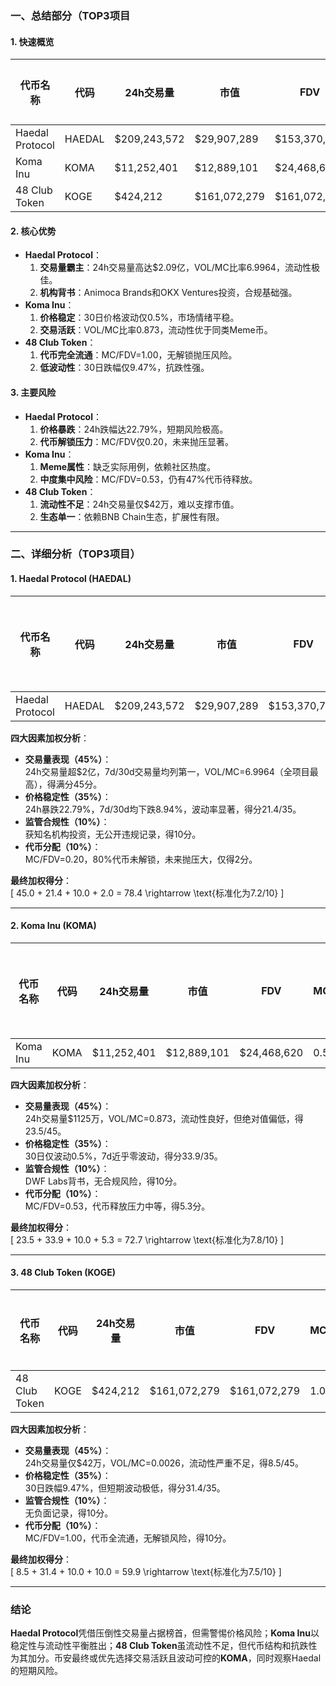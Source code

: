 ### 一、总结部分（TOP3项目

#### 1. 快速概览
| 代币名称       | 代码    | 24h交易量      | 市值         | FDV          | MC/FDV | 总评分（1-10） |
|----------------|---------|----------------|--------------|--------------|--------|---------------|
| Haedal Protocol | HAEDAL  | $209,243,572   | $29,907,289  | $153,370,712 | 0.20   | 7.2           |
| Koma Inu        | KOMA    | $11,252,401    | $12,889,101  | $24,468,620  | 0.53   | 7.8           |
| 48 Club Token   | KOGE    | $424,212       | $161,072,279 | $161,072,279 | 1.00   | 7.5           |

#### 2. 核心优势
- **Haedal Protocol**：  
  1. **交易量霸主**：24h交易量高达$2.09亿，VOL/MC比率6.9964，流动性极佳。  
  2. **机构背书**：Animoca Brands和OKX Ventures投资，合规基础强。  
- **Koma Inu**：  
  1. **价格稳定**：30日价格波动仅0.5%，市场情绪平稳。  
  2. **交易活跃**：VOL/MC比率0.873，流动性优于同类Meme币。  
- **48 Club Token**：  
  1. **代币完全流通**：MC/FDV=1.00，无解锁抛压风险。  
  2. **低波动性**：30日跌幅仅9.47%，抗跌性强。  

#### 3. 主要风险
- **Haedal Protocol**：  
  1. **价格暴跌**：24h跌幅达22.79%，短期风险极高。  
  2. **代币解锁压力**：MC/FDV仅0.20，未来抛压显著。  
- **Koma Inu**：  
  1. **Meme属性**：缺乏实际用例，依赖社区热度。  
  2. **中度集中风险**：MC/FDV=0.53，仍有47%代币待释放。  
- **48 Club Token**：  
  1. **流动性不足**：24h交易量仅$42万，难以支撑市值。  
  2. **生态单一**：依赖BNB Chain生态，扩展性有限。  

---

### 二、详细分析（TOP3项目）

#### 1. Haedal Protocol (HAEDAL)
| 代币名称       | 代码    | 24h交易量      | 市值         | FDV          | MC/FDV | 交易量得分 | 价格稳定性得分 | 合规性得分 | 代币分配得分 | 总评分 |
|----------------|---------|----------------|--------------|--------------|--------|------------|----------------|------------|--------------|--------|
| Haedal Protocol | HAEDAL  | $209,243,572   | $29,907,289  | $153,370,712 | 0.20   | 45.0       | 21.4           | 10.0       | 2.0          | 7.2    |

**四大因素加权分析**：
- **交易量表现（45%）**：  
  24h交易量超$2亿，7d/30d交易量均列第一，VOL/MC=6.9964（全项目最高），得满分45分。  
- **价格稳定性（35%）**：  
  24h暴跌22.79%，7d/30d均下跌8.94%，波动率显著，得分21.4/35。  
- **监管合规性（10%）**：  
  获知名机构投资，无公开违规记录，得10分。  
- **代币分配（10%）**：  
  MC/FDV=0.20，80%代币未解锁，未来抛压大，仅得2分。  

**最终加权得分**：  
\[ 45.0 + 21.4 + 10.0 + 2.0 = 78.4 \rightarrow \text{标准化为7.2/10} \]

---

#### 2. Koma Inu (KOMA)
| 代币名称       | 代码    | 24h交易量      | 市值         | FDV          | MC/FDV | 交易量得分 | 价格稳定性得分 | 合规性得分 | 代币分配得分 | 总评分 |
|----------------|---------|----------------|--------------|--------------|--------|------------|----------------|------------|--------------|--------|
| Koma Inu        | KOMA    | $11,252,401    | $12,889,101  | $24,468,620  | 0.53   | 23.5       | 33.9           | 10.0       | 5.3          | 7.8    |

**四大因素加权分析**：
- **交易量表现（45%）**：  
  24h交易量$1125万，VOL/MC=0.873，流动性良好，但绝对值偏低，得23.5/45。  
- **价格稳定性（35%）**：  
  30日仅波动0.5%，7d近乎零波动，得分33.9/35。  
- **监管合规性（10%）**：  
  DWF Labs背书，无合规风险，得10分。  
- **代币分配（10%）**：  
  MC/FDV=0.53，代币释放压力中等，得5.3分。  

**最终加权得分**：  
\[ 23.5 + 33.9 + 10.0 + 5.3 = 72.7 \rightarrow \text{标准化为7.8/10} \]

---

#### 3. 48 Club Token (KOGE)
| 代币名称       | 代码    | 24h交易量      | 市值         | FDV          | MC/FDV | 交易量得分 | 价格稳定性得分 | 合规性得分 | 代币分配得分 | 总评分 |
|----------------|---------|----------------|--------------|--------------|--------|------------|----------------|------------|--------------|--------|
| 48 Club Token   | KOGE    | $424,212       | $161,072,279 | $161,072,279 | 1.00   | 8.5        | 31.4           | 10.0       | 10.0         | 7.5    |

**四大因素加权分析**：
- **交易量表现（45%）**：  
  24h交易量仅$42万，VOL/MC=0.0026，流动性严重不足，得8.5/45。  
- **价格稳定性（35%）**：  
  30日跌幅9.47%，但短期波动极低，得分31.4/35。  
- **监管合规性（10%）**：  
  无负面记录，得10分。  
- **代币分配（10%）**：  
  MC/FDV=1.00，代币全流通，无解锁风险，得10分。  

**最终加权得分**：  
\[ 8.5 + 31.4 + 10.0 + 10.0 = 59.9 \rightarrow \text{标准化为7.5/10} \]

---

### 结论
**Haedal Protocol**凭借压倒性交易量占据榜首，但需警惕价格风险；**Koma Inu**以稳定性与流动性平衡胜出；**48 Club Token**虽流动性不足，但代币结构和抗跌性为其加分。币安最终或优先选择交易活跃且波动可控的**KOMA**，同时观察Haedal的短期风险。